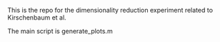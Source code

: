 This is the repo for the dimensionality reduction experiment related to Kirschenbaum et al.

The main script is generate_plots.m
